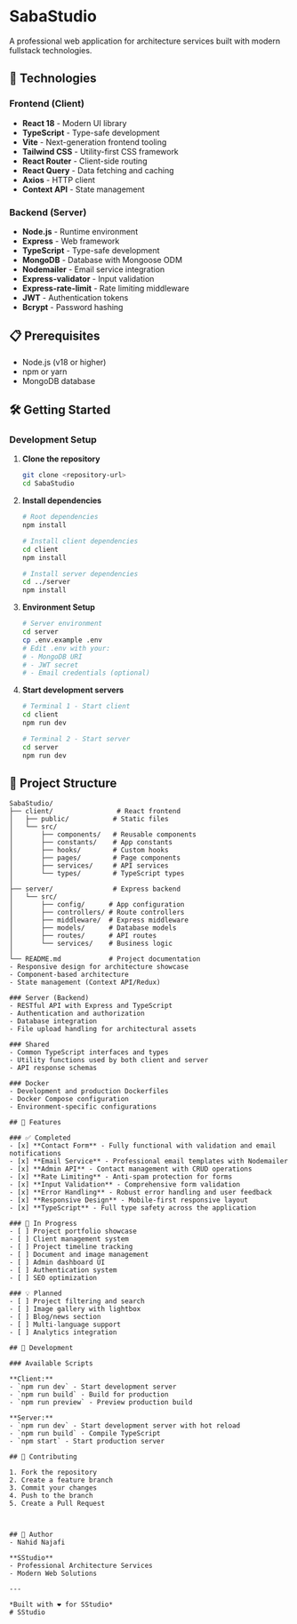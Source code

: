# SabaStudio

A professional web application for architecture services built with modern fullstack technologies.

## 🚀 Technologies

### Frontend (Client)
- **React 18** - Modern UI library
- **TypeScript** - Type-safe development
- **Vite** - Next-generation frontend tooling
- **Tailwind CSS** - Utility-first CSS framework
- **React Router** - Client-side routing
- **React Query** - Data fetching and caching
- **Axios** - HTTP client
- **Context API** - State management

### Backend (Server)
- **Node.js** - Runtime environment
- **Express** - Web framework
- **TypeScript** - Type-safe development
- **MongoDB** - Database with Mongoose ODM
- **Nodemailer** - Email service integration
- **Express-validator** - Input validation
- **Express-rate-limit** - Rate limiting middleware
- **JWT** - Authentication tokens
- **Bcrypt** - Password hashing

## 📋 Prerequisites

- Node.js (v18 or higher)
- npm or yarn
- MongoDB database

## 🛠️ Getting Started

### Development Setup

1. **Clone the repository**
   ```bash
   git clone <repository-url>
   cd SabaStudio
   ```

2. **Install dependencies**
   ```bash
   # Root dependencies
   npm install

   # Install client dependencies
   cd client
   npm install
   
   # Install server dependencies
   cd ../server
   npm install
   ```

3. **Environment Setup**
   ```bash
   # Server environment
   cd server
   cp .env.example .env
   # Edit .env with your:
   # - MongoDB URI
   # - JWT secret
   # - Email credentials (optional)
   ```

4. **Start development servers**
   ```bash
   # Terminal 1 - Start client
   cd client
   npm run dev
   
   # Terminal 2 - Start server
   cd server
   npm run dev
   ```

## 📁 Project Structure

```
SabaStudio/
├── client/                # React frontend
│   ├── public/           # Static files
│   └── src/
│       ├── components/   # Reusable components
│       ├── constants/    # App constants
│       ├── hooks/        # Custom hooks
│       ├── pages/        # Page components
│       ├── services/     # API services
│       └── types/        # TypeScript types
│
├── server/               # Express backend
│   └── src/
│       ├── config/      # App configuration
│       ├── controllers/ # Route controllers
│       ├── middleware/  # Express middleware
│       ├── models/      # Database models
│       ├── routes/      # API routes
│       └── services/    # Business logic
│
└── README.md            # Project documentation
- Responsive design for architecture showcase
- Component-based architecture
- State management (Context API/Redux)

### Server (Backend)
- RESTful API with Express and TypeScript
- Authentication and authorization
- Database integration
- File upload handling for architectural assets

### Shared
- Common TypeScript interfaces and types
- Utility functions used by both client and server
- API response schemas

### Docker
- Development and production Dockerfiles
- Docker Compose configuration
- Environment-specific configurations

## 🎯 Features

### ✅ Completed
- [x] **Contact Form** - Fully functional with validation and email notifications
- [x] **Email Service** - Professional email templates with Nodemailer
- [x] **Admin API** - Contact management with CRUD operations
- [x] **Rate Limiting** - Anti-spam protection for forms
- [x] **Input Validation** - Comprehensive form validation
- [x] **Error Handling** - Robust error handling and user feedback
- [x] **Responsive Design** - Mobile-first responsive layout
- [x] **TypeScript** - Full type safety across the application

### 🚧 In Progress
- [ ] Project portfolio showcase
- [ ] Client management system
- [ ] Project timeline tracking
- [ ] Document and image management
- [ ] Admin dashboard UI
- [ ] Authentication system
- [ ] SEO optimization

### 💡 Planned
- [ ] Project filtering and search
- [ ] Image gallery with lightbox
- [ ] Blog/news section
- [ ] Multi-language support
- [ ] Analytics integration

## 🔧 Development

### Available Scripts

**Client:**
- `npm run dev` - Start development server
- `npm run build` - Build for production
- `npm run preview` - Preview production build

**Server:**
- `npm run dev` - Start development server with hot reload
- `npm run build` - Compile TypeScript
- `npm start` - Start production server

## 📝 Contributing

1. Fork the repository
2. Create a feature branch
3. Commit your changes
4. Push to the branch
5. Create a Pull Request



## 👤 Author
- Nahid Najafi 

**SStudio**
- Professional Architecture Services
- Modern Web Solutions

---

*Built with ❤️ for SStudio*
# SStudio
